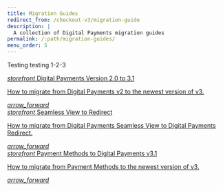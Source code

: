 ```yaml
---
title: Migration Guides
redirect_from: /checkout-v3/migration-guide
description: |
  A collection of Digital Payments migration guides
permalink: /:path/migration-guides/
menu_order: 5
---
```


Testing testing 1-2-3

<div class="row mt-4">
    <div class="col-xl-4 col-lg-4 d-flex">
       <a href="/checkout-v3/migration-guides/migration-guide-v2-v3" class="cards cards-primary">
         <span class="cards-icon">
            <i class="material-icons-outlined">
                storefront
            </i>
         </span>
         <span class="cards-content">
            <span class="h4">Digital Payments Version 2.0 to 3.1</span>
            <span>
               <p>How to migrate from Digital Payments v2 to the newest version of v3.</p>
            </span>
         </span>
         <i class="material-icons">arrow_forward</i>
      </a>
    </div>
    <div class="col-xl-4 col-lg-4 d-flex">
       <a href="/checkout-v3/get-started/display-payment-ui/ui-migration/" class="cards cards-primary">
         <span class="cards-icon">
            <i class="material-icons-outlined">
                storefront
            </i>
         </span>
         <span class="cards-content">
            <span class="h4">Seamless View to Redirect</span>
            <span>
               <p>How to migrate from Digital Payments Seamless View to Digital Payments Redirect.</p>
            </span>
         </span>
         <i class="material-icons">arrow_forward</i>
      </a>
    </div>
    <div class="col-xl-4 col-lg-4 d-flex">
       <a href="/checkout-v3/migration-guides/migration-guide-v1-v3" class="cards cards-primary">
         <span class="cards-icon">
            <i class="material-icons-outlined">
                storefront
            </i>
         </span>
         <span class="cards-content">
            <span class="h4">Payment Methods to Digital Payments v3.1</span>
            <span>
               <p>How to migrate from Payment Methods to the newest version of v3.</p>
            </span>
         </span>
         <i class="material-icons">arrow_forward</i>
      </a>
    </div>
</div>
